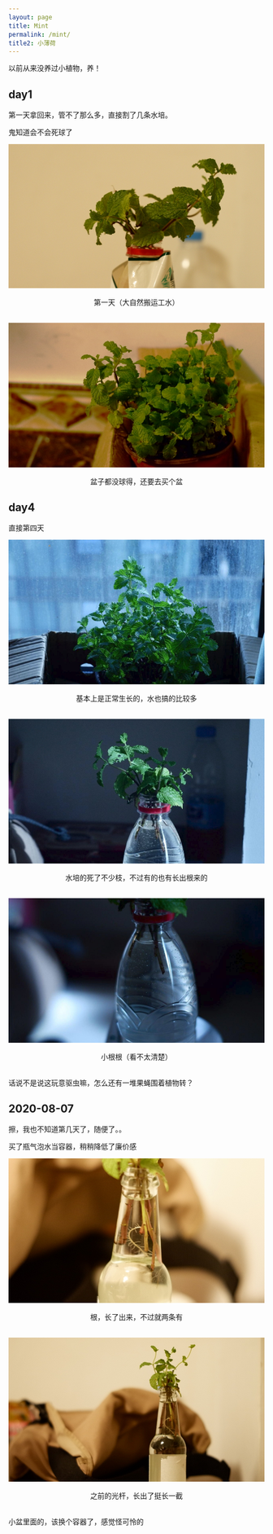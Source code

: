 ```yaml
---
layout: page
title: Mint
permalink: /mint/
title2: 小薄荷
---
```


以前从来没养过小植物，养！

## day1

第一天拿回来，管不了那么多，直接割了几条水培。

鬼知道会不会死球了

![第一天](/assets/mint/day-1.JPG)
<center>第一天（大自然搬运工水）</center><br/>


![第一天](/assets/mint/day-1-2.JPG)
<center>盆子都没球得，还要去买个盆</center>

## day4

直接第四天

![第四天](/assets/mint/day-4-1.jpg)
<center>基本上是正常生长的，水也搞的比较多</center><br/>

![第四天](/assets/mint/day-4-2.jpg)
<center>水培的死了不少枝，不过有的也有长出根来的</center><br/>

![第四天](/assets/mint/day-4-3.jpg)
<center>小根根（看不太清楚）</center><br/>

话说不是说这玩意驱虫嘛，怎么还有一堆果蝇围着植物转？

## 2020-08-07

擦，我也不知道第几天了，随便了。。

买了瓶气泡水当容器，稍稍降低了廉价感

![0807](/assets/mint/2020-08-07-2.jpg)
<center>根，长了出来，不过就两条有</center><br/>

![0807](/assets/mint/2020-08-07-1.jpg)
<center>之前的光杆，长出了挺长一截</center><br/>

小盆里面的，该换个容器了，感觉怪可怜的


